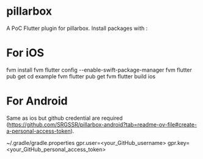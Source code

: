 # pillarbox

A PoC Flutter plugin for pillarbox. Install packages with :

# For iOS

fvm install
fvm flutter config --enable-swift-package-manager
fvm flutter pub get
cd example
fvm flutter pub get
fvm flutter build ios

# For Android

Same as ios but github credential are required (https://github.com/SRGSSR/pillarbox-android?tab=readme-ov-file#create-a-personal-access-token).

~/.gradle/gradle.properties
gpr.user=<your_GitHub_username>
gpr.key=<your_GitHub_personal_access_token>
